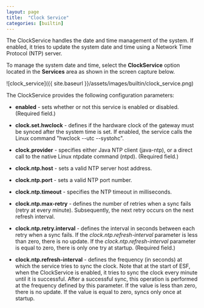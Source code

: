 ```yaml
---
layout: page
title:  "Clock Service"
categories: [builtin]
---
```


The ClockService handles the date and time management of the system. If enabled, it tries to update the system date and time using a Network Time Protocol (NTP) server.

To manage the system date and time, select the **ClockService** option located in the **Services** area as shown in the screen capture below.

![clock_service]({{ site.baseurl }}/assets/images/builtin/clock_service.png)

The ClockService provides the following configuration parameters:

- **enabled** - sets whether or not this service is enabled or disabled. (Required field.)

- **clock.set.hwclock** - defines if the hardware clock of the gateway must be synced after the system time is set. If enabled, the service calls the Linux command "hwclock --utc --systohc".

- **clock.provider** - specifies either Java NTP client (java-ntp), or a direct call to the native Linux ntpdate command (ntpd). (Required field.)

- **clock.ntp.host** - sets a valid NTP server host address.

- **clock.ntp.port** - sets a valid NTP port number.

- **clock.ntp.timeout** - specifies the NTP timeout in milliseconds.

- **clock.ntp.max-retry** - defines the number of retries when a sync fails (retry at every minute). Subsequently, the next retry occurs on the next refresh interval.

- **clock.ntp.retry.interval** - defines the interval in seconds between each retry when a sync fails. If the _clock.ntp.refresh-interval_ parameter is less than zero, there is no update. If the _clock.ntp.refresh-interval_ parameter is equal to zero, there is only one try at startup. (Required field.)

- **clock.ntp.refresh-interval** - defines the frequency (in seconds) at which the service tries to sync the clock. Note that at the start of ESF, when the ClockService is enabled, it tries to sync the clock every minute until it is successful. After a successful sync, this operation is performed at the frequency defined by this parameter. If the value is less than zero, there is no update. If the value is equal to zero, syncs only once at startup.